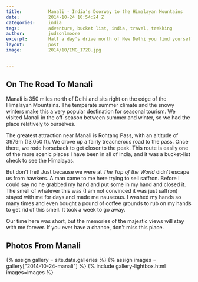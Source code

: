 ```yaml
---
title:			Manali - India's Doorway to the Himalayan Mountains
date:			2014-10-24 10:54:24 Z
categories:		india
tags:			adventure, bucket list, india, travel, trekking
author:			judsonlmoore
excerpt:		Half a day's drive north of New Delhi you find yourself scaling the foothills of the Himalayan Mountains. Once you reach Manali, you know you're there.
layout:			post
image:			2014/10/IMG_1728.jpg


---
```


## On The Road To Manali

Manali is 350 miles north of Delhi and sits right on the edge of the Himalayan Mountains. The temperate summer climate and the snowy winters make this a very popular destination for seasonal tourism. We visited Manali in the off-season between summer and winter, so we had the place relatively to ourselves.

The greatest attraction near Manali is Rohtang Pass, with an altitude of 3979m (13,050 ft). We drove up a fairly treacherous road to the pass. Once there, we rode horseback to get closer to the peak. This route is easily one of the more scenic places I have been in all of India, and it was a bucket-list check to see the Himalayas.

But don't fret! Just because we were at _The Top of the World_ didn't escape us from hawkers. A man came to me here trying to sell saffron. Before I could say no he grabbed my hand and put some in my hand and closed it. The smell of whatever this was (I am not convinced it was just saffron) stayed with me for days and made me nauseous. I washed my hands so many times and even bought a pound of coffee grounds to rub on my hands to get rid of this smell. It took a week to go away.

Our time here was short, but the memories of the majestic views will stay with me forever. If you ever have a chance, don't miss this place.

## Photos From Manali

{% assign gallery = site.data.galleries %}
{% assign images = gallery["2014-10-24-manali"] %}
{% include gallery-lightbox.html images=images %}
